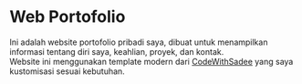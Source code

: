 # Web Portofolio

Ini adalah website portofolio pribadi saya, dibuat untuk menampilkan informasi tentang diri saya, keahlian, proyek, dan kontak.  
Website ini menggunakan template modern dari [CodeWithSadee](https://github.com/codewithsadee) yang saya kustomisasi sesuai kebutuhan.
